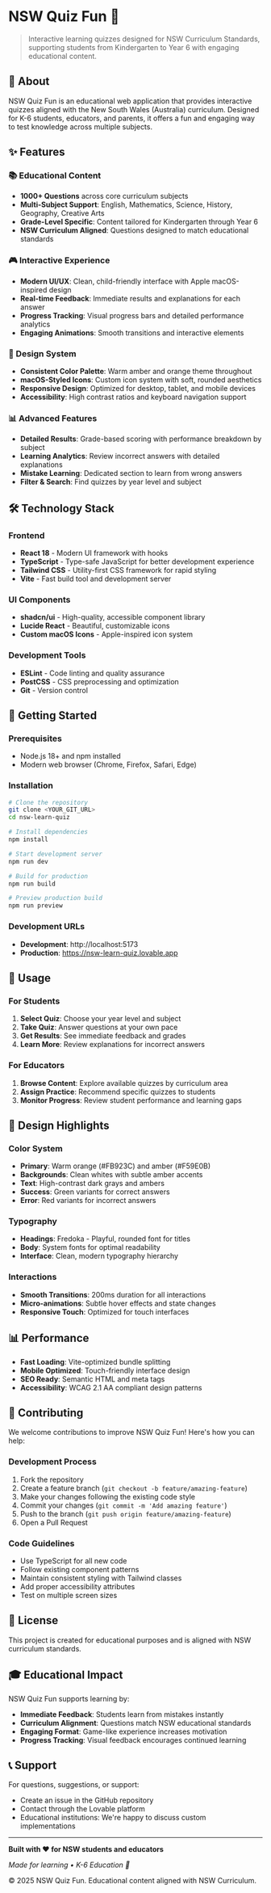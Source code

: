 # NSW Quiz Fun 🌟

> Interactive learning quizzes designed for NSW Curriculum Standards, supporting students from Kindergarten to Year 6 with engaging educational content.

## 🎯 About

NSW Quiz Fun is an educational web application that provides interactive quizzes aligned with the New South Wales (Australia) curriculum. Designed for K-6 students, educators, and parents, it offers a fun and engaging way to test knowledge across multiple subjects.

## ✨ Features

### 📚 Educational Content
- **1000+ Questions** across core curriculum subjects
- **Multi-Subject Support**: English, Mathematics, Science, History, Geography, Creative Arts
- **Grade-Level Specific**: Content tailored for Kindergarten through Year 6
- **NSW Curriculum Aligned**: Questions designed to match educational standards

### 🎮 Interactive Experience
- **Modern UI/UX**: Clean, child-friendly interface with Apple macOS-inspired design
- **Real-time Feedback**: Immediate results and explanations for each answer
- **Progress Tracking**: Visual progress bars and detailed performance analytics
- **Engaging Animations**: Smooth transitions and interactive elements

### 🎨 Design System
- **Consistent Color Palette**: Warm amber and orange theme throughout
- **macOS-Styled Icons**: Custom icon system with soft, rounded aesthetics
- **Responsive Design**: Optimized for desktop, tablet, and mobile devices
- **Accessibility**: High contrast ratios and keyboard navigation support

### 📊 Advanced Features
- **Detailed Results**: Grade-based scoring with performance breakdown by subject
- **Learning Analytics**: Review incorrect answers with detailed explanations
- **Mistake Learning**: Dedicated section to learn from wrong answers
- **Filter & Search**: Find quizzes by year level and subject

## 🛠 Technology Stack

### Frontend
- **React 18** - Modern UI framework with hooks
- **TypeScript** - Type-safe JavaScript for better development experience
- **Tailwind CSS** - Utility-first CSS framework for rapid styling
- **Vite** - Fast build tool and development server

### UI Components
- **shadcn/ui** - High-quality, accessible component library
- **Lucide React** - Beautiful, customizable icons
- **Custom macOS Icons** - Apple-inspired icon system

### Development Tools
- **ESLint** - Code linting and quality assurance
- **PostCSS** - CSS preprocessing and optimization
- **Git** - Version control

## 🚀 Getting Started

### Prerequisites
- Node.js 18+ and npm installed
- Modern web browser (Chrome, Firefox, Safari, Edge)

### Installation

```bash
# Clone the repository
git clone <YOUR_GIT_URL>
cd nsw-learn-quiz

# Install dependencies
npm install

# Start development server
npm run dev

# Build for production
npm run build

# Preview production build
npm run preview
```

### Development URLs
- **Development**: http://localhost:5173
- **Production**: https://nsw-learn-quiz.lovable.app

## 📱 Usage

### For Students
1. **Select Quiz**: Choose your year level and subject
2. **Take Quiz**: Answer questions at your own pace
3. **Get Results**: See immediate feedback and grades
4. **Learn More**: Review explanations for incorrect answers

### For Educators
1. **Browse Content**: Explore available quizzes by curriculum area
2. **Assign Practice**: Recommend specific quizzes to students
3. **Monitor Progress**: Review student performance and learning gaps

## 🎨 Design Highlights

### Color System
- **Primary**: Warm orange (#FB923C) and amber (#F59E0B)
- **Backgrounds**: Clean whites with subtle amber accents
- **Text**: High-contrast dark grays and ambers
- **Success**: Green variants for correct answers
- **Error**: Red variants for incorrect answers

### Typography
- **Headings**: Fredoka - Playful, rounded font for titles
- **Body**: System fonts for optimal readability
- **Interface**: Clean, modern typography hierarchy

### Interactions
- **Smooth Transitions**: 200ms duration for all interactions
- **Micro-animations**: Subtle hover effects and state changes
- **Responsive Touch**: Optimized for touch interfaces

## 📊 Performance

- **Fast Loading**: Vite-optimized bundle splitting
- **Mobile Optimized**: Touch-friendly interface design  
- **SEO Ready**: Semantic HTML and meta tags
- **Accessibility**: WCAG 2.1 AA compliant design patterns

## 🤝 Contributing

We welcome contributions to improve NSW Quiz Fun! Here's how you can help:

### Development Process
1. Fork the repository
2. Create a feature branch (`git checkout -b feature/amazing-feature`)
3. Make your changes following the existing code style
4. Commit your changes (`git commit -m 'Add amazing feature'`)
5. Push to the branch (`git push origin feature/amazing-feature`)
6. Open a Pull Request

### Code Guidelines
- Use TypeScript for all new code
- Follow existing component patterns
- Maintain consistent styling with Tailwind classes
- Add proper accessibility attributes
- Test on multiple screen sizes

## 📄 License

This project is created for educational purposes and is aligned with NSW curriculum standards.

## 🎓 Educational Impact

NSW Quiz Fun supports learning by:
- **Immediate Feedback**: Students learn from mistakes instantly
- **Curriculum Alignment**: Questions match NSW educational standards
- **Engaging Format**: Game-like experience increases motivation
- **Progress Tracking**: Visual feedback encourages continued learning

## 📞 Support

For questions, suggestions, or support:
- Create an issue in the GitHub repository
- Contact through the Lovable platform
- Educational institutions: We're happy to discuss custom implementations

---

**Built with ❤️ for NSW students and educators**

*Made for learning • K-6 Education 🦉*

© 2025 NSW Quiz Fun. Educational content aligned with NSW Curriculum.